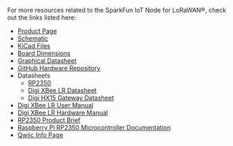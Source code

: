 
<!-- This section should include all the relevant documentation and product files (Eagle files, schematic, datasheet(s), landing pages, etc. and any relevant tutorials to go beyond the Hookup Guide.) -->

For more resources related to the SparkFun IoT Node for LoRaWAN®, check out the links listed here: 

* [Product Page](https://www.sparkfun.com/products/26060)
* [Schematic](https://docs.sparkfun.com/SparkFun_IoT_Node_LoRaWAN/assets/board_files/26060_SparkFun_IoT_Node_LoRaWAN_Schematic.pdf)
* [KiCad Files](https://docs.sparkfun.com/SparkFun_IoT_Node_LoRaWAN/assets/board_files/SparkFun_IoT_Node_LoRaWAN_KiCADFiles.zip)
* [Board Dimensions](https://docs.sparkfun.com/SparkFun_IoT_Node_LoRaWAN/assets/img/26060_SparkFun_IOT_Node_LoRaWAN-BoardOutline.jpg)
* [Graphical Datasheet](https://docs.sparkfun.com/SparkFun_IoT_Node_LoRaWAN/assets/board_files/26060_SparkFun_IoT_Node_LoRaWAN_GDS.pdf)
* [GitHub Hardware Repository](https://github.com/sparkfun/SparkFun_IoT_Node_LoRaWAN)
* Datasheets
    * [RP2350](https://cdn.sparkfun.com/assets/0/7/7/c/4/rp2350-datasheet.pdf)
    * [Digi XBee LR Datasheet](https://cdn.sparkfun.com/assets/c/7/e/8/d/Digi-XBLR-Datasheet.pdf)
    * [Digi HX15 Gateway Datasheet](https://cdn.sparkfun.com/assets/c/8/f/f/7/Digi-HX15-Datasheet.pdf)
* [Digi XBee LR User Manual](https://cdn.sparkfun.com/assets/6/2/4/f/a/90002591.pdf)
* [Digi XBee LR Hardware Manual](https://cdn.sparkfun.com/assets/9/c/c/9/9/90002592.pdf)
* [RP2350 Product Brief](https://datasheets.raspberrypi.com/rp2350/rp2350-product-brief.pdf)
* [Raspberry Pi RP2350 Microcontroller Documentation](https://www.raspberrypi.com/documentation/microcontrollers/silicon.html#rp2350)
* [Qwiic Info Page](https://www.sparkfun.com/qwiic)
